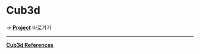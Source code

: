 # Cub3d
-> [**Project**](https://github.com/42-cub3d/cub3d/projects/1) 바로가기

---

[**Cub3d References**](https://github.com/42-cub3d/cub3d/wiki/References)
